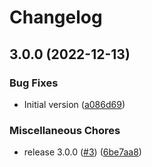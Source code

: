 # Changelog

## 3.0.0 (2022-12-13)


### Bug Fixes

* Initial version ([a086d69](https://github.com/OctopusDeploy/await-task-action/commit/a086d69f83066a87a2720e5a9642fd3d2eb66b80))


### Miscellaneous Chores

* release 3.0.0 ([#3](https://github.com/OctopusDeploy/await-task-action/issues/3)) ([6be7aa8](https://github.com/OctopusDeploy/await-task-action/commit/6be7aa8ab75c4446948e6a1faa9576a790b852c3))
